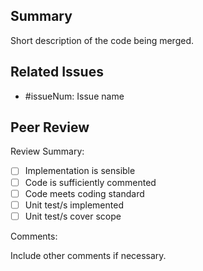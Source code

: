 ## Summary

Short description of the code being merged.

## Related Issues

* #issueNum: Issue name

## Peer Review

Review Summary:

* [ ] Implementation is sensible
* [ ] Code is sufficiently commented
* [ ] Code meets coding standard
* [ ] Unit test/s implemented
* [ ] Unit test/s cover scope

Comments:

Include other comments if necessary.

